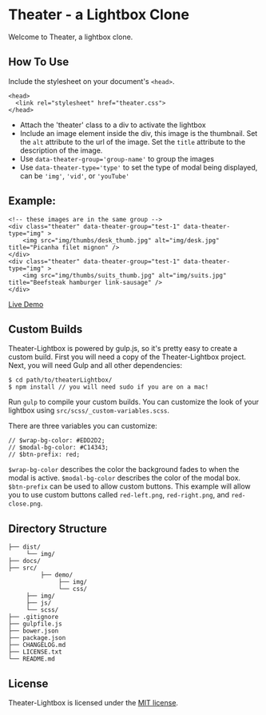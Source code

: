 # Theater - a Lightbox Clone

Welcome to Theater, a lightbox clone.


## How To Use

Include the stylesheet on your document's `<head>`.

```
<head>
  <link rel="stylesheet" href="theater.css">
</head>
```

- Attach the 'theater' class to a div to activate the lightbox
- Include an image element inside the div, this image is the thumbnail.  Set the `alt` attribute to the url of the image.  Set the `title` attribute to the description of the image.
- Use `data-theater-group='group-name'` to group the images
- Use `data-theater-type='type'` to set the type of modal being displayed, can be `'img'`, `'vid'`, or `'youTube'`


## Example:

```
<!-- these images are in the same group -->
<div class="theater" data-theater-group="test-1" data-theater-type="img" >
	<img src="img/thumbs/desk_thumb.jpg" alt="img/desk.jpg" title="Picanha filet mignon" />
</div>
<div class="theater" data-theater-group="test-1" data-theater-type="img" >
	<img src="img/thumbs/suits_thumb.jpg" alt="img/suits.jpg" title="Beefsteak hamburger link-sausage" />
</div>
```

[Live Demo](http://rextwedt.com/theater-lightbox/)


## Custom Builds

Theater-Lightbox is powered by gulp.js, so it's pretty easy to create a custom build. First you will need a copy of the Theater-Lightbox project.  Next, you will need Gulp and all other dependencies:

```
$ cd path/to/theaterLightbox/
$ npm install // you will need sudo if you are on a mac!
```


Run ```gulp``` to compile your custom builds.  You can customize the look of your lightbox using ```src/scss/_custom-variables.scss```.


There are three variables you can customize:
```
// $wrap-bg-color: #EDD2D2;
// $modal-bg-color: #C14343;
// $btn-prefix: red;
```
```$wrap-bg-color``` describes the color the background fades to when the modal is active.  ```$modal-bg-color``` describes the color of the modal box.  ```$btn-prefix``` can be used to allow custom buttons.  This example will allow you to use custom buttons called ```red-left.png```, ```red-right.png```, and ```red-close.png```.


## Directory Structure

```
├── dist/
     └── img/
├── docs/
├── src/
		 ├── demo/
		      ├── img/
		      └── css/
     ├── img/
     ├── js/
     └── scss/
├── .gitignore
├── gulpfile.js
├── bower.json
├── package.json
├── CHANGELOG.md
├── LICENSE.txt
└── README.md
```


## License

Theater-Lightbox is licensed under the [MIT license](https://github.com/retwedt/theater-lightbox/blob/master/LICENSE.txt).
